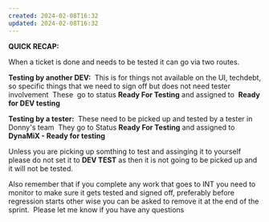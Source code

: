 ```yaml
---
created: 2024-02-08T16:32
updated: 2024-02-08T16:32
---
```

**QUICK RECAP:**

When a ticket is done and needs to be tested it can go via two routes.

**Testing by another DEV:**  This is for things not available on the UI, techdebt, so specific things that we need to sign off but does not need tester involvement  These  go to status **Ready For Testing** and assigned to  **Ready for DEV testing**

**Testing by a tester:**  These need to be picked up and tested by a tester in Donny's team  They go to Status **Ready For Testing** and assigned to **DynaMiX - Ready for testing**

Unless you are picking up somthing to test and assinging it to yourself please do not set it to **DEV TEST** as then it is not going to be picked up and it will not be tested.  

Also remember that if you complete any work that goes to INT you need to monitor to make sure it gets tested and signed off, preferably before regression starts other wise you can be asked to remove it at the end of the sprint.  Please let me know if you have any questions